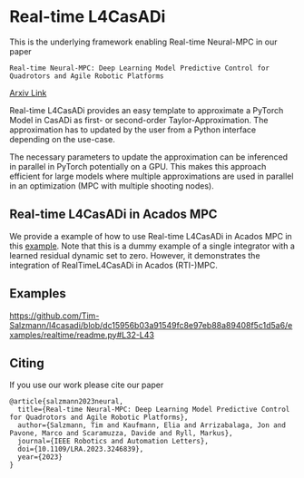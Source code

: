 # Real-time L4CasADi
This is the underlying framework enabling Real-time Neural-MPC in our paper
```
Real-time Neural-MPC: Deep Learning Model Predictive Control for Quadrotors and Agile Robotic Platforms
```
[Arxiv Link](https://arxiv.org/pdf/2203.07747)

Real-time L4CasADi provides an easy template to approximate a PyTorch Model in CasADi as first- or second-order
Taylor-Approximation. The approximation has to updated by the user from a Python interface depending on the use-case.

The necessary parameters to update the approximation can be inferenced in parallel in PyTorch potentially on a GPU.
This makes this approach efficient for large models where multiple approximations are used in parallel in an optimization (MPC with multiple shooting nodes).

## Real-time L4CasADi in Acados MPC
We provide a example of how to use Real-time L4CasADi in Acados MPC in this [example](../../examples/realtime/mpc_mlp_example.py).
Note that this is a dummy example of a single integrator with a learned residual dynamic set to zero. However, it
demonstrates the integration of RealTimeL4CasADi in Acados (RTI-)MPC.

## Examples
https://github.com/Tim-Salzmann/l4casadi/blob/dc15956b03a91549fc8e97eb88a89408f5c1d5a6/examples/realtime/readme.py#L32-L43

## Citing
If you use our work please cite our paper
```
@article{salzmann2023neural,
  title={Real-time Neural-MPC: Deep Learning Model Predictive Control for Quadrotors and Agile Robotic Platforms},
  author={Salzmann, Tim and Kaufmann, Elia and Arrizabalaga, Jon and Pavone, Marco and Scaramuzza, Davide and Ryll, Markus},
  journal={IEEE Robotics and Automation Letters},
  doi={10.1109/LRA.2023.3246839},
  year={2023}
}
```